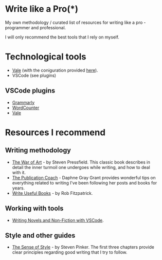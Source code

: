 # Write like a Pro(*)
My own methodology / curated list of resources for writing like a pro - programmer and professional.

I will only recommend the best tools that I rely on myself.

# Technological tools

* [Vale](https://vale.sh) (with the coniguration provided [here](./.vale.ini)).
* VSCode (see plugins)

## VSCode plugins
  * [Grammarly](https://marketplace.visualstudio.com/items?itemName=znck.grammarly)
  * [WordCounter](https://marketplace.visualstudio.com/items?itemName=kirozen.wordcounter)
  * [Vale](https://marketplace.visualstudio.com/items?itemName=errata-ai.vale-server)


# Resources I recommend
## Writing methodology
* [The War of Art](https://amzn.to/3DKGhhv) - by Steven Pressfield. This classic book describes in detail the inner turmoil one undergoes while writing, and how to deal with it.
* [The Publication Coach](https://www.publicationcoach.com/) - Daphne Gray Grant provides wonderful tips on everything related to writing I've been following her posts and books for years.
* [Write Useful Books](https://amzn.to/3JIuZhq) - by Rob Fitzpatrick.

## Working with tools
* [Writing Novels and Non-Fiction with VSCode](https://jaypenner.com/blog/writing-novels-and-non-fiction-with-visual-studio-code/).


## Style and other guides
* [The Sense of Style](https://amzn.to/3DIJOgo) - by Steven Pinker. The first three chapters provide clear principles regarding good writing that I try to follow.
